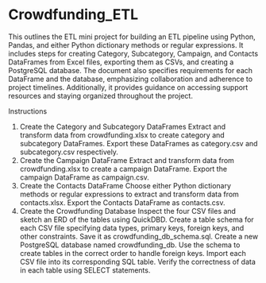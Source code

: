 # Crowdfunding_ETL

This outlines the ETL mini project for building an ETL pipeline using Python, Pandas, and either Python dictionary methods or regular expressions. It includes steps for creating Category, Subcategory, Campaign, and Contacts DataFrames from Excel files, exporting them as CSVs, and creating a PostgreSQL database. The document also specifies requirements for each DataFrame and the database, emphasizing collaboration and adherence to project timelines. Additionally, it provides guidance on accessing support resources and staying organized throughout the project.

Instructions
1. Create the Category and Subcategory DataFrames
Extract and transform data from crowdfunding.xlsx to create category and subcategory DataFrames.
Export these DataFrames as category.csv and subcategory.csv respectively.
2. Create the Campaign DataFrame
Extract and transform data from crowdfunding.xlsx to create a campaign DataFrame.
Export the campaign DataFrame as campaign.csv.
3. Create the Contacts DataFrame
Choose either Python dictionary methods or regular expressions to extract and transform data from contacts.xlsx.
Export the Contacts DataFrame as contacts.csv.
4. Create the Crowdfunding Database
Inspect the four CSV files and sketch an ERD of the tables using QuickDBD.
Create a table schema for each CSV file specifying data types, primary keys, foreign keys, and other constraints. Save it as crowdfunding_db_schema.sql.
Create a new PostgreSQL database named crowdfunding_db.
Use the schema to create tables in the correct order to handle foreign keys.
Import each CSV file into its corresponding SQL table.
Verify the correctness of data in each table using SELECT statements.
